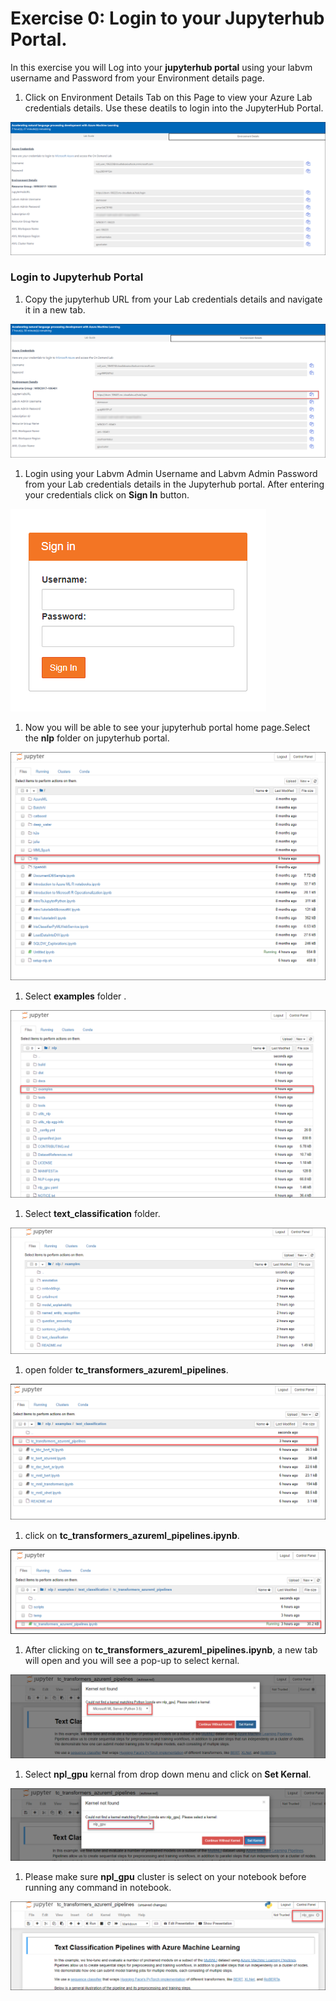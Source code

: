 # Exercise 0: Login to your Jupyterhub Portal.
In this exercise you will Log into your **jupyterhub portal** using your labvm username and Password from your Environment details page.
1. Click on Environment Details Tab on this Page to view your Azure Lab credentials details. Use these deatils to login into the JupyterHub Portal.<br/>

![](images/username.png)

### Login to Jupyterhub Portal

1. Copy the jupyterhub URL from your Lab credentials details and navigate it in a new tab.

![](images/jupyterurl.png)

1. Login using your Labvm Admin Username and Labvm Admin Password from your Lab credentials details in the Jupyterhub portal. After entering your credentials click on **Sign In** button. 

![](images/jupyter.png)

1. Now you will be able to see your jupyterhub portal home page.Select the **nlp** folder on jupyterhub portal.

![](images/nlp.png)

1. Select **examples** folder .

![](images/examples.png)

1. Select **text_classification** folder.

![](images/textclassification.png)

1. open folder **tc_transformers_azureml_pipelines**.

![](images/tc.png)

1. click on **tc_transformers_azureml_pipelines.ipynb**.

![](images/pipeline.png)

1. After clicking on **tc_transformers_azureml_pipelines.ipynb**, a new tab will open and you will see a pop-up to select kernal.

![](images/popup.png)

1. Select **npl_gpu** kernal from drop down menu and click on **Set Kernal**.

![](images/nplgpu.png)

1. Please make sure **npl_gpu** cluster is select on your notebook before running any command in notebook.

![](images/nplselect.png)

